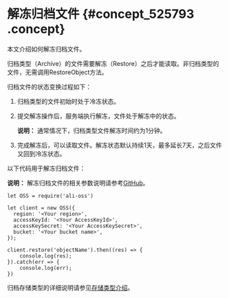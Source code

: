 # 解冻归档文件 {#concept_525793 .concept}

本文介绍如何解冻归档文件。

归档类型（Archive）的文件需要解冻（Restore）之后才能读取。非归档类型的文件，无需调用RestoreObject方法。

归档文件的状态变换过程如下：

1.  归档类型的文件初始时处于冷冻状态。
2.  提交解冻操作后，服务端执行解冻，文件处于解冻中的状态。

    **说明：** 通常情况下，归档类型文件解冻时间约为1分钟。

3.  完成解冻后，可以读取文件。解冻状态默认持续1天，最多延长7天，之后文件又回到冷冻状态。

以下代码用于解冻归档文件：

**说明：** 解冻归档文件的相关参数说明请参考[GitHub](https://github.com/ali-sdk/ali-oss/blob/master/README.md#restorename-options)。

``` {#codeblock_yat_tvt_76u}
let OSS = require('ali-oss')

let client = new OSS({
  region: '<Your region>',
  accessKeyId: '<Your AccessKeyId>',
  accessKeySecret: '<Your AccessKeySecret>',
  bucket: '<Your bucket name>',
});

client.restore('objectName').then((res) => {
    console.log(res);
}).catch(err => {
    console.log(err);
})
```

归档存储类型的详细说明请参见[存储类型介绍](../../../../cn.zh-CN/开发指南/存储类型/存储类型介绍.md#)。

